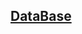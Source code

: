 ## [DataBase](https://learn.microsoft.com/en-us/xamarin/android/data-cloud/data-access/using-sqlite-orm)

